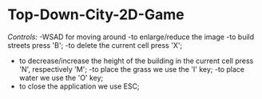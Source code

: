 # Top-Down-City-2D-Game

*Controls:*
-WSAD for moving around
-to enlarge/reduce the image
-to build streets press 'B';
-to delete the current cell press 'X';
- to decrease/increase the height of the building in the current cell press 'N', respectively 'M';
-to place the grass we use the 'I' key;
-to place water we use the 'O' key;
- to close the application we use ESC;
